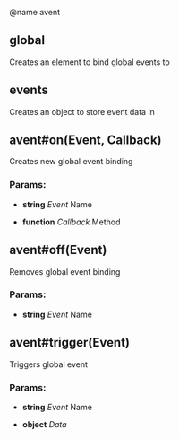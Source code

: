 

<!-- Start avent.js -->

@name avent

## global

Creates an element to bind global events to

## events

Creates an object to store event data in

## avent#on(Event, Callback)

Creates new global event binding

### Params:

* **string** *Event* Name

* **function** *Callback* Method

## avent#off(Event)

Removes global event binding

### Params:

* **string** *Event* Name

## avent#trigger(Event)

Triggers global event

### Params:

* **string** *Event* Name

* **object** *Data*

<!-- End avent.js -->

